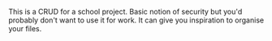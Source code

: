 This is a CRUD for a school project.
Basic notion of security but you'd probably don't want to use it for work.
It can give you inspiration to organise your files.
